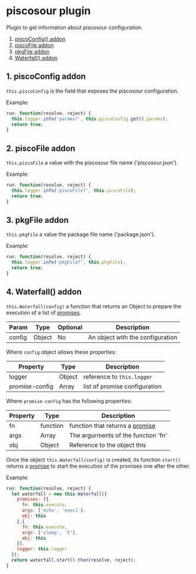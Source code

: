 # piscosour plugin

Plugin to get information about piscosour configuration.

1. [piscoConfig() addon](#piscoConfig)
1. [piscoFile addon](#piscoFile)
1. [pkgFile addon](#pkgFile)
1. [Waterfall() addon](#Waterfall)

## <a name="piscoConfig"></a>1. piscoConfig addon

`this.piscoConfig` is the field that exposes the piscosour configuration.

Example:

```javascript
run: function(resolve, reject) {
  this.logger.info('params?', this.piscoConfig.get().params);
  return true;
}
```

## <a name="piscoFile"></a>2. piscoFile addon

`this.piscoFile` a value with the piscosour file name ('piscosour.json').

Example:

```javascript
run: function(resolve, reject) {
  this.logger.info('piscoFile?', this.piscoFile);
  return true;
}
```

## <a name="pkgFile"></a>3. pkgFile addon

`this.pkgFile` a value the package file name ('package.json').

Example:

```javascript
run: function(resolve, reject) {
  this.logger.info('pkgFile?', this.pkgFile);
  return true;
}
```

## <a name="Waterfall"></a>4. Waterfall() addon

`this.Waterfall(config)` a function that returns an Object to prepare the execution of a list of [promises](https://developer.mozilla.org/en-US/docs/Web/JavaScript/Reference/Global_Objects/Promise).

| Param | Type | Optional | Description |
| --- | --- | --- | --- |
| config | Object | No | An object with the configuration |

Where `config` object allows these properties:

| Property | Type | Description |
| --- | --- | --- |
| logger | Object | reference to `this.logger` |
| promise-config | Array | list of promise configuration |

Where `promise-config` has the following properties:

| Property | Type | Description |
| --- | --- | --- |
| fn | function | function that returns a [promise](https://developer.mozilla.org/en-US/docs/Web/JavaScript/Reference/Global_Objects/Promise) |
| args | Array | The argurments of the function 'fn' |
| obj | Object | Reference to the object this |

Once the object `this.Waterfall(config)` is created, its function `start()` returns a [promise](https://developer.mozilla.org/en-US/docs/Web/JavaScript/Reference/Global_Objects/Promise) to start the execution of the promises one after the other.

Example:

```javascript
run: function(resolve, reject) {
  let waterfall = new this.Waterfall({
    promises: [{
      fn: this.execute,
      args: ['echo', 'exec1'],
      obj: this
    },{
      fn: this.execute,
      args: ['sleep', '5'],
      obj: this
    }],
    logger: this.logger
  });
  return waterfall.start().then(resolve, reject);
}
```
